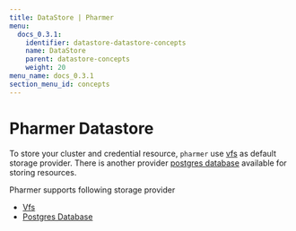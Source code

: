 ```yaml
---
title: DataStore | Pharmer
menu:
  docs_0.3.1:
    identifier: datastore-datastore-concepts
    name: DataStore
    parent: datastore-concepts
    weight: 20
menu_name: docs_0.3.1
section_menu_id: concepts
---
```


# Pharmer Datastore

To store your cluster  and credential resource, `pharmer` use [vfs](/docs/cli/vfs.md) as default storage
provider. There is another provider [postgres database](/docs/cli/xorm.md) available for storing resources.

Pharmer supports following storage provider

* [Vfs](vfs.md)
* [Postgres Database](xorm.md)